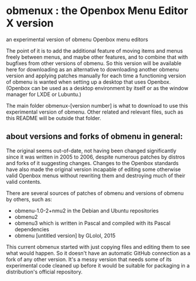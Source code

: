 # obmenux : the Openbox Menu Editor X version
an experimental version of obmenu Openbox menu editors

The point of it is to add the additional feature of moving items and menus freely between menus, and maybe other features, and to combine that with bugfixes from other versions of obmenu. So this version will be available here for downloading as an alternative to downloading another obmenu version and applying patches manually for each time a functioning version of obmenu is wanted when setting up a desktop that uses Openbox. (Openbox can be used as a desktop environment by itself or as the window manager for LXDE or Lubuntu.)

The main folder obmenux-[version number] is what to download to use this experimental version of obmenu. Other related and relevant files, such as this README will be outside that folder.

## about versions and forks of obmenu in general:

The original seems out-of-date, not having been changed significantly since it was written in 2005 to 2006, despite numerous patches by distros and forks of it suggesting changes. Changes to the Openbox standards have also made the original version incapable of editing some otherwise valid Openbox menus without rewriting them and destroying much of their valid contents.

There are several sources of patches of obmenu and versions of obmenu by others, such as:
- obmenu-1.0-2+nmu2 in the Debian and Ubuntu repositories
- obmenu2
- obmenu3 which is written in Pascal and compiled with its Pascal dependencies
- obmenu [untitled version] by GLolol, 2015

This current obmenux started with just copying files and editing them to see what would happen. So it doesn't have an automatic GitHub connection as a fork of any other version. It's a messy version that needs some of its experimental code cleaned up before it would be suitable for packaging in a distribution's official repository.
